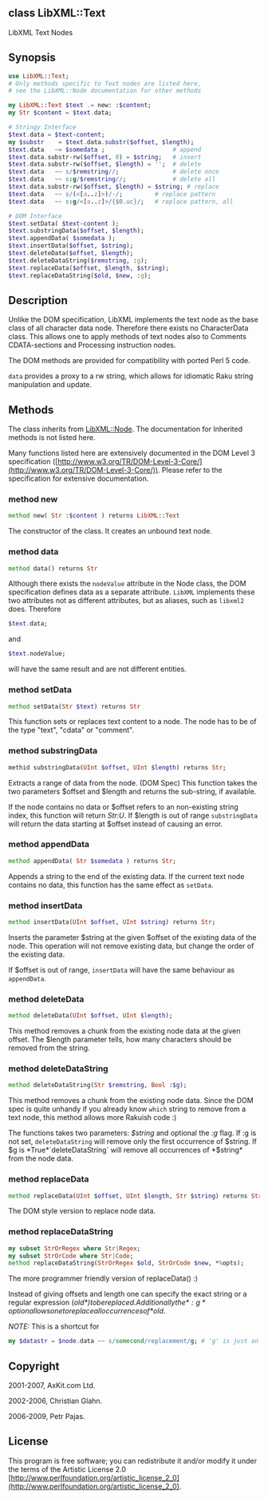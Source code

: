 class LibXML::Text
------------------

LibXML Text Nodes

Synopsis
--------

```raku
use LibXML::Text;
# Only methods specific to Text nodes are listed here,
# see the LibXML::Node documentation for other methods

my LibXML::Text $text .= new: :$content; 
my Str $content = $text.data;

# Stringy Interface
$text.data = $text-content;
my $substr    = $text.data.substr($offset, $length);
$text.data   ~= $somedata ;                   # append
$text.data.substr-rw($offset, 0) = $string;   # insert
$text.data.substr-rw($offset, $length) = '';  # delete
$text.data   ~~ s/$remstring//;               # delete once
$text.data   ~~ s:g/$remstring//;             # delete all
$text.data.substr-rw($offset, $length) = $string; # replace
$text.data   ~~ s/(<[a..z]>)/-/;         # replace pattern
$text.data   ~~ s:g/<[a..z]>/{$0.uc}/;   # replace pattern, all

# DOM Interface
$text.setData( $text-content );
$text.substringData($offset, $length);
$text.appendData( $somedata );
$text.insertData($offset, $string);
$text.deleteData($offset, $length);
$text.deleteDataString($remstring, :g);
$text.replaceData($offset, $length, $string);
$text.replaceDataString($old, $new, :g);
```

Description
-----------

Unlike the DOM specification, LibXML implements the text node as the base class of all character data node. Therefore there exists no CharacterData class. This allows one to apply methods of text nodes also to Comments CDATA-sections and Processing instruction nodes.

The DOM methods are provided for compatibility with ported Perl 5 code.

`data` provides a proxy to a rw string, which allows for idiomatic Raku string manipulation and update.

Methods
-------

The class inherits from [LibXML::Node](https://libxml-raku.github.io/LibXML-raku/Node). The documentation for Inherited methods is not listed here. 

Many functions listed here are extensively documented in the DOM Level 3 specification ([http://www.w3.org/TR/DOM-Level-3-Core/](http://www.w3.org/TR/DOM-Level-3-Core/)). Please refer to the specification for extensive documentation. 

### method new

```raku
method new( Str :$content ) returns LibXML::Text
```

The constructor of the class. It creates an unbound text node.

### method data

```raku
method data() returns Str
```

Although there exists the `nodeValue` attribute in the Node class, the DOM specification defines data as a separate attribute. `LibXML` implements these two attributes not as different attributes, but as aliases, such as `libxml2` does. Therefore

```raku
$text.data;
```

and

```raku
$text.nodeValue;
```

will have the same result and are not different entities.

### method setData

```raku
method setData(Str $text) returns Str
```

This function sets or replaces text content to a node. The node has to be of the type "text", "cdata" or "comment".

### method substringData

```raku
methid substringData(UInt $offset, UInt $length) returns Str;
```

Extracts a range of data from the node. (DOM Spec) This function takes the two parameters $offset and $length and returns the sub-string, if available.

If the node contains no data or $offset refers to an non-existing string index, this function will return *Str:U*. If $length is out of range `substringData` will return the data starting at $offset instead of causing an error.

### method appendData

```raku
method appendData( Str $somedata ) returns Str;
```

Appends a string to the end of the existing data. If the current text node contains no data, this function has the same effect as `setData`.

### method insertData

```raku
method insertData(UInt $offset, UInt $string) returns Str;
```

Inserts the parameter $string at the given $offset of the existing data of the node. This operation will not remove existing data, but change the order of the existing data.

If $offset is out of range, `insertData` will have the same behaviour as `appendData`.

### method deleteData

```raku
method deleteData(UInt $offset, UInt $length);
```

This method removes a chunk from the existing node data at the given offset. The $length parameter tells, how many characters should be removed from the string.

### method deleteDataString

```raku
method deleteDataString(Str $remstring, Bool :$g);
```

This method removes a chunk from the existing node data. Since the DOM spec is quite unhandy if you already know `which` string to remove from a text node, this method allows more Rakuish code :)

The functions takes two parameters: *$string* and optional the *:g* flag. If :g is not set, `deleteDataString` will remove only the first occurrence of $string. If $g is *True*`deleteDataString` will remove all occurrences of *$string* from the node data.

### method replaceData

```raku
method replaceData(UInt $offset, UInt $length, Str $string) returns Str;
```

The DOM style version to replace node data.

### method replaceDataString

```raku
my subset StrOrRegex where Str|Regex;
my subset StrOrCode where Str|Code;
method replaceDataString(StrOrRegex $old, StrOrCode $new, *%opts);
```

The more programmer friendly version of replaceData() :)

Instead of giving offsets and length one can specify the exact string or a regular expression (*$old*) to be replaced. Additionally the *:g* option allows one to replace all occurrences of *$old*.

*NOTE:* This is a shortcut for

```raku
my $datastr = $node.data ~~ s/somecond/replacement/g; # 'g' is just an example for any flag
```

Copyright
---------

2001-2007, AxKit.com Ltd.

2002-2006, Christian Glahn.

2006-2009, Petr Pajas.

License
-------

This program is free software; you can redistribute it and/or modify it under the terms of the Artistic License 2.0 [http://www.perlfoundation.org/artistic_license_2_0](http://www.perlfoundation.org/artistic_license_2_0).

